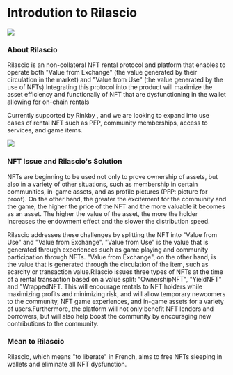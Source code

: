 # Introdution to Rilascio

![](.gitbook/assets/synschismo\_graphic\_data.png)

### About Rilascio

Rilascio is an non-collateral NFT rental protocol and platform that enables  to operate both "Value from Exchange" (the value generated by their circulation in the market) and "Value from Use" (the value generated by the use of NFTs).Integrating this protocol into the product will maximize the asset efficiency and functionally of NFT that are dysfunctioning in the wallet allowing for on-chain rentals

Currently supported by Rinkby , and we are looking to expand into use cases of rental NFT such as PFP, community memberships, access to services, and game items.

![](.gitbook/assets/RIlascio\_scheme.png)

### NFT Issue and Rilascio's Solution

NFTs are beginning to be used not only to prove ownership of assets, but also in a variety of other situations, such as membership in certain communities, in-game assets, and as profile pictures (PFP: picture for proof). On the other hand, the greater the excitement for the community and the game, the higher the price of the NFT and the more valuable it becomes as an asset. The higher the value of the asset, the more the holder increases the endowment effect and the slower the distribution speed.

Rilascio addresses these challenges by splitting the NFT into "Value from Use" and "Value from Exchange". "Value from Use" is the value that is generated through experiences such as game playing and community participation through NFTs. "Value from Exchange", on the other hand, is the value that is generated through the circulation of the item, such as scarcity or transaction value.Rilascio issues three types of NFTs at the time of a rental transaction based on a value split: "OwnershipNFT", "YieldNFT" and "WrappedNFT. This will encourage rentals to NFT holders while maximizing profits and minimizing risk, and will allow temporary newcomers to the community, NFT game experiences, and in-game assets for a variety of users.Furthermore, the platform will not only benefit NFT lenders and borrowers, but will also help boost the community by encouraging new contributions to the community.

### **Mean to Rilascio**

Rilascio, which means "to liberate" in French, aims to free NFTs sleeping in wallets and eliminate all NFT dysfunction.
